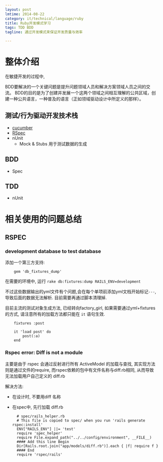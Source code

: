 ```yaml
---
layout: post
lmtime: 2014-08-22
category: it/technical/language/ruby
title: Ruby开发模式学习
tags: TDD BDD
tagline: 通过开发模式来保证开发质量与效率

---
```


# 整体介绍

在敏捷开发的过程中, 

BDD要解决的一个关键问题是提升问题领域人员和解决方案领域人员之间的交流。
BDD的目的是为了创建并发展一个这两个领域之间相互理解的公共区域，创建一种公共语言，一种普及的语言（正如领域驱动设计中所定义的那样）。

## 测试/行为驱动开发技术栈

- [cucumber](http://cukes.info/)
- [RSpec](http://rspec.info/)
- nUnit
    - Mock & Stubs 用于测试数据的生成

## BDD
- Spec

## TDD
- nUnit

# 相关使用的问题总结

## RSPEC

### development database to test database

添加一个第三方支持:

        gem 'db_fixtures_dump'

在需要的环境中, 运行 `rake db:fixtures:dump RAILS_ENV=development`

不过这些数据输出的yml文件有个问题,会在每个单项前添加yml文档开始标记`---`, 导致后面的数据无法解析.
目前需要再通过脚本清理掉.

目前主流的测试对象生成方法, 已经转向factory_girl,
如果需要通过yml+fixtures的方式, 请注意所有的加载方法都只能在 `it` 语句生效.

        fixtures :post

        it 'load post' do
            post(:a)
        end

### Rspec error: Diff is not a module

主要是由于 rspec 会通过反射进行所有 ActiveModel 的加载与查找,
其实现方法则是通过文件的require, 而rspec依赖的包中有文件名称与diff.rb相同, 从而导致
无法加载用户自己定义的 diff.rb 

解决方法:

* 在设计时, 不要用diff 名称
* 在spec中, 先行加载 diff.rb

        # spec/rails_helper.rb
        # This file is copied to spec/ when you run 'rails generate rspec:install'
        ENV["RAILS_ENV"] ||= 'test'
        require 'spec_helper'
        require File.expand_path("../../config/environment", __FILE__)
        #### Add this line Begin
        Dir[Rails.root.join("app/models/diff.rb")].each { |f| require f }
        #### End
        require 'rspec/rails'

